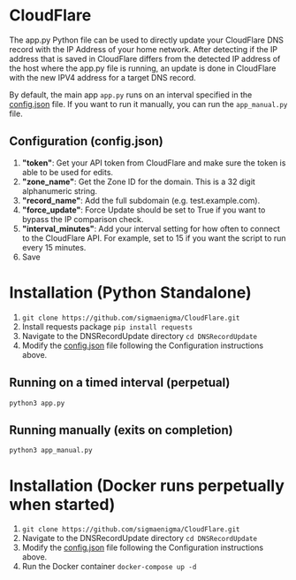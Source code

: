 # CloudFlare
The app.py Python file can be used to directly update your CloudFlare DNS record with the IP Address of your home network. After detecting if the IP address that is saved in CloudFlare differs from the detected IP address of the host where the app.py file is running, an update is done in CloudFlare with the new IPV4 address for a target DNS record.

By default, the main app `app.py` runs on an interval specified in the [config.json](https://github.com/sigmaenigma/CloudFlare/blob/main/DNSRecordUpdate/config.json) file. If you want to run it manually, you can run the `app_manual.py` file.

## Configuration (config.json)
1. **"token"**: Get your API token from CloudFlare and make sure the token is able to be used for edits.
2. **"zone_name"**: Get the Zone ID for the domain. This is a 32 digit alphanumeric string.
3. **"record_name"**: Add the full subdomain (e.g. test.example.com).
4. **"force_update"**: Force Update should be set to True if you want to bypass the IP comparison check.
5. **"interval_minutes"**: Add your interval setting for how often to connect to the CloudFlare API. For example, set to 15 if you want the script to run every 15 minutes.
7. Save

# Installation (Python Standalone)
1. `git clone https://github.com/sigmaenigma/CloudFlare.git`
2. Install requests package `pip install requests`
3. Navigate to the DNSRecordUpdate directory `cd DNSRecordUpdate`
4. Modify the [config.json](https://github.com/sigmaenigma/CloudFlare/blob/main/DNSRecordUpdate/config.json) file following the Configuration instructions above.

## Running on a timed interval (perpetual)
`python3 app.py`

## Running manually (exits on completion)
`python3 app_manual.py`

# Installation (Docker runs perpetually when started)
1. `git clone https://github.com/sigmaenigma/CloudFlare.git`
2. Navigate to the DNSRecordUpdate directory `cd DNSRecordUpdate`
3. Modify the [config.json](https://github.com/sigmaenigma/CloudFlare/blob/main/DNSRecordUpdate/config.json) file following the Configuration instructions above.
4. Run the Docker container `docker-compose up -d` 
